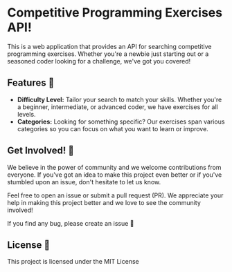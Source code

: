 # Competitive Programming Exercises API!

This is a web application that provides an API for searching competitive programming exercises. Whether you're a newbie just starting out or a seasoned coder looking for a challenge, we've got you covered!

## Features 🚀

- **Difficulty Level:** Tailor your search to match your skills. Whether you're a beginner, intermediate, or advanced coder, we have exercises for all levels.
- **Categories:** Looking for something specific? Our exercises span various categories so you can focus on what you want to learn or improve.

## Get Involved! 🤝

We believe in the power of community and we welcome contributions from everyone. If you've got an idea to make this project even better or if you've stumbled upon an issue, don't hesitate to let us know.

Feel free to open an issue or submit a pull request (PR). We appreciate your help in making this project better and we love to see the community involved!

If you find any bug, please create an issue 🦠

## License 📄

This project is licensed under the MIT License
